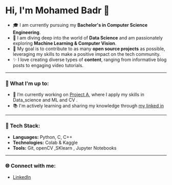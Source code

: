 # Hi, I'm Mohamed Badr 👋

- 🎓 I am currently pursuing my **Bachelor's in Computer Science Engineering**.
- 🌱 I am diving deep into the world of **Data Science** and am passionately exploring **Machine Learning & Computer Vision**.
- 🎯 My goal is to contribute to as many **open source projects** as possible, leveraging my skills to make a positive impact on the tech community.
- ✨ I love creating diverse types of **content**, ranging from informative blog posts to engaging video tutorials.
***
### 🚀 What I'm up to:

- 🔭 I’m currently working on [Project A](https://github.com/Badr2211/1000_ML_Engineers_Initiative), where I apply my skills in Data_science and ML and CV .
- 📚 I'm actively learning and sharing my knowledge through [my linked in](https://www.linkedin.com/in/mohamed-badr-301378248/)
***
### 🤖 Tech Stack:

- **Languages:** Python, C, C++
- **Technologies:** Colab & Kaggle 
- **Tools:** Git, openCV ,SKlearn , Jupyter Notebooks
***
### 🌐 Connect with me:

- [LinkedIn](https://www.linkedin.com/in/mohamed-badr-301378248/)
